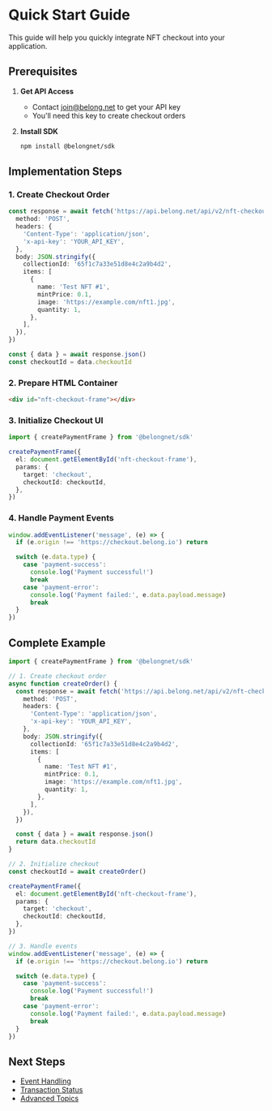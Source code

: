 # Quick Start Guide

This guide will help you quickly integrate NFT checkout into your application.

## Prerequisites

1. **Get API Access**

   - Contact [join@belong.net](mailto:join@belong.net) to get your API key
   - You'll need this key to create checkout orders

2. **Install SDK**
   ```bash
   npm install @belongnet/sdk
   ```

## Implementation Steps

### 1. Create Checkout Order

```typescript
const response = await fetch('https://api.belong.net/api/v2/nft-checkout', {
  method: 'POST',
  headers: {
    'Content-Type': 'application/json',
    'x-api-key': 'YOUR_API_KEY',
  },
  body: JSON.stringify({
    collectionId: '65f1c7a33e51d8e4c2a9b4d2',
    items: [
      {
        name: 'Test NFT #1',
        mintPrice: 0.1,
        image: 'https://example.com/nft1.jpg',
        quantity: 1,
      },
    ],
  }),
})

const { data } = await response.json()
const checkoutId = data.checkoutId
```

### 2. Prepare HTML Container

```html
<div id="nft-checkout-frame"></div>
```

### 3. Initialize Checkout UI

```typescript
import { createPaymentFrame } from '@belongnet/sdk'

createPaymentFrame({
  el: document.getElementById('nft-checkout-frame'),
  params: {
    target: 'checkout',
    checkoutId: checkoutId,
  },
})
```

### 4. Handle Payment Events

```typescript
window.addEventListener('message', (e) => {
  if (e.origin !== 'https://checkout.belong.io') return

  switch (e.data.type) {
    case 'payment-success':
      console.log('Payment successful!')
      break
    case 'payment-error':
      console.log('Payment failed:', e.data.payload.message)
      break
  }
})
```

## Complete Example

```typescript
import { createPaymentFrame } from '@belongnet/sdk'

// 1. Create checkout order
async function createOrder() {
  const response = await fetch('https://api.belong.net/api/v2/nft-checkout', {
    method: 'POST',
    headers: {
      'Content-Type': 'application/json',
      'x-api-key': 'YOUR_API_KEY',
    },
    body: JSON.stringify({
      collectionId: '65f1c7a33e51d8e4c2a9b4d2',
      items: [
        {
          name: 'Test NFT #1',
          mintPrice: 0.1,
          image: 'https://example.com/nft1.jpg',
          quantity: 1,
        },
      ],
    }),
  })

  const { data } = await response.json()
  return data.checkoutId
}

// 2. Initialize checkout
const checkoutId = await createOrder()

createPaymentFrame({
  el: document.getElementById('nft-checkout-frame'),
  params: {
    target: 'checkout',
    checkoutId: checkoutId,
  },
})

// 3. Handle events
window.addEventListener('message', (e) => {
  if (e.origin !== 'https://checkout.belong.io') return

  switch (e.data.type) {
    case 'payment-success':
      console.log('Payment successful!')
      break
    case 'payment-error':
      console.log('Payment failed:', e.data.payload.message)
      break
  }
})
```

## Next Steps

- [Event Handling](./events.md)
- [Transaction Status](./checkout.md#getting-transaction-status)
- [Advanced Topics](./advanced.md)
